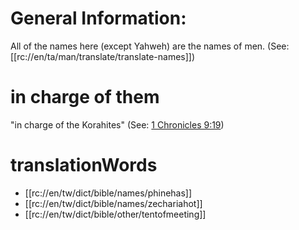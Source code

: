 # General Information:

All of the names here (except Yahweh) are the names of men. (See: [[rc://en/ta/man/translate/translate-names]])

# in charge of them

"in charge of the Korahites" (See: [1 Chronicles 9:19](./17.md))

# translationWords

* [[rc://en/tw/dict/bible/names/phinehas]]
* [[rc://en/tw/dict/bible/names/zechariahot]]
* [[rc://en/tw/dict/bible/other/tentofmeeting]]
